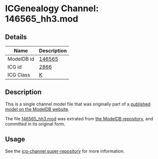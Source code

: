 # ICGenealogy Channel: 146565\_hh3.mod

## Details

Name | Description
---- | -----------
ModelDB id | [146565](http://senselab.med.yale.edu/ModelDB/ShowModel.cshtml?model=146565)
ICG id | [2866](http://icg.neurotheory.ox.ac.uk/channels/1/2866)
ICG Class | [K](http://icg.neurotheory.ox.ac.uk/channels/1)

## Description

This is a single channel model file that was originally part of a [published model on the ModelDB website](http://senselab.med.yale.edu/mModelDB/ShowModel.cshtml?model=146565).

The file [146565\_hh3.mod](146565_hh3.mod) was extrated from [the ModelDB repository](http://senselab.med.yale.edu/ModelDB/ShowModel.cshtml?model=146565), and committed in its original form.

## Usage

See the [icg-channel super-repository](https://github.com/icgenealogy/icg-channels) for more information.